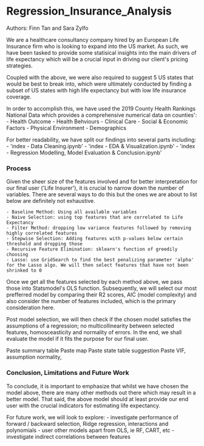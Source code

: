 # Regression_Insurance_Analysis
Authors: Finn Tan and Sara Zylfo

We are a healthcare consultancy company hired by an European Life Insurance firm who is looking to expand into the US market. As such, we have been tasked to provide some statisical insights into the main drivers of life expectancy which will be a crucial input in driving our client's pricing strategies.

Coupled with the above, we were also required to suggest 5 US states that would be best to break into, which were ultimately conducted by finding a subset of US states with high life expectancy but with low life insurance coverage. 

In order to accomplish this, we have used the 2019 County Health Rankings National Data which provides a comprehensive numerical data on counties':
    - Health Outcome
    - Health Behviours
    - Clinical Care
    - Social & Economic Factors
    - Physical Environment
    - Demographics
    
For better readability, we have split our findings into several parts including:
    - 'index - Data Cleaning.ipynb'
    - 'index - EDA & Visualization.ipynb' 
    - 'index - Regression Modelling, Model Evaluation & Conclusion.ipynb'

### Process 
 
Given the sheer size of the features involved and for better interpretation for our final user ('Life Insurer'), it is crucial to narrow down the number of variables. There are several ways to do this but the ones we are about to list below are definitely not exhaustive.

    - Baseline Method: Using all available variables
    - Naive Selection: using top features that are correlated to Life Expectancy
    - Filter Method: dropping low variance features followed by removing highly correlated features
    - Stepwise Selection: Adding features with p-values below certain threshold and dropping those
    - Recursive Feature Elimination: sklearn's function of greedily choosing
    - Lasso: use GridSearch to find the best penalizing parameter 'alpha' for the Lasso algo. We will then select features that have not been shrinked to 0


Once we get all the features selected by each method above, we pass those into Statsmodel's OLS function. Subsequently, we will select our most prefferred model by comparing their R2 scores, AIC (model complexity) and also consider the number of features included, which is the primary consideration here.

Post model selection, we will then check if the chosen model satisfies the assumptions of a regression; no multicollinearity between selected features, homosceasticity and normality of errors. In the end, we shall evaluate the model if it fits the purpose for our final user.

Paste summary table
Paste map
Paste state table suggestion
Paste VIF, assumption normality,  

### Conclusion, Limitations and Future Work
To conclude, it is important to emphasize that whilst we have chosen the model above, there are many other methods out there which may result in a better model. That said, the above model should at least provide our end user with the crucial indicators for estimating life expectancy.

For future work, we will look to explore:
    - investigate performance of forward / backward selection, Ridge regression, interactions and polynomials
    - user other models apart from OLS, ie RF, CART, etc
    - investigate indirect correlations between features
 
